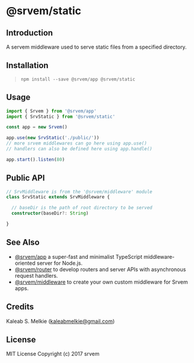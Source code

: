 # @srvem/static
  
## Introduction
A servem middleware used to serve static files from a specified directory.
  
## Installation
> `npm install --save @srvem/app @srvem/static`
  
## Usage
```typescript
import { Srvem } from '@srvem/app'
import { SrvStatic } from '@srvem/static'

const app = new Srvem()

app.use(new SrvStatic('./public/'))
// more srvem middlewares can go here using app.use()
// handlers can also be defined here using app.handle()

app.start().listen(80)

```
  
## Public API
```typescript
// SrvMiddleware is from the '@srvem/middleware' module
class SrvStatic extends SrvMiddleware {

  // baseDir is the path of root directory to be served
  constructor(baseDir?: String)

}

```
  
## See Also
- [@srvem/app](https://github.com/srvem/app) a super-fast and minimalist TypeScript middleware-oriented server for Node.js.
- [@srvem/router](https://github.com/srvem/static) to develop routers and server APIs with asynchronous request handlers.
- [@srvem/middleware](https://github.com/srvem/static) to create your own custom middleware for Srvem apps.
  
## Credits
Kaleab S. Melkie (<kaleabmelkie@gmail.com>)
  
## License
MIT License
Copyright (c) 2017 srvem
